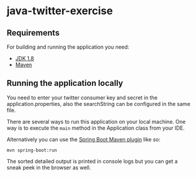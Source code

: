 # java-twitter-exercise

## Requirements

For building and running the application you need:

- [JDK 1.8](http://www.oracle.com/technetwork/java/javase/downloads/jdk8-downloads-2133151.html)
- [Maven](https://maven.apache.org)

## Running the application locally

You need to enter your twitter consumer key and secret in the application.properties, also the searchString can be configured in the same file.

There are several ways to run this application on your local machine. One way is to execute the `main` method in the Application class from your IDE.

Alternatively you can use the [Spring Boot Maven plugin](https://docs.spring.io/spring-boot/docs/current/reference/html/build-tool-plugins-maven-plugin.html) like so:

```shell
mvn spring-boot:run
```

The sorted detailed output is printed in console logs but you can get a sneak peek in the browser as well.
